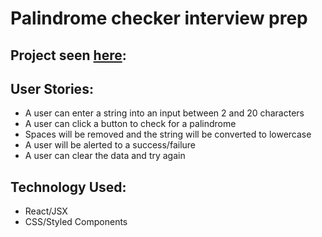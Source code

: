 # Palindrome checker interview prep

## Project seen [here](https://mmkepler.github.io/palindrome/):

## User Stories:
*  A user can enter a string into an input between 2 and 20 characters
*  A user can click a button to check for a palindrome
*  Spaces will be removed and the string will be converted to lowercase
*  A user will be alerted to a success/failure
*  A user can clear the data and try again

##  Technology Used:
*  React/JSX
*  CSS/Styled Components
